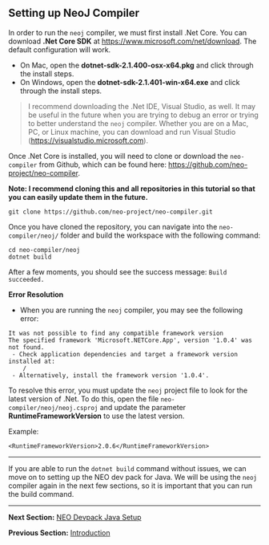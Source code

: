 ## Setting up NeoJ Compiler

In order to run the ```neoj``` compiler, we must first install .Net Core. You can download **.Net Core SDK** at https://www.microsoft.com/net/download. The default configuration will work.

* On Mac, open the **dotnet-sdk-2.1.400-osx-x64.pkg** and click through the install steps.
* On Windows, open the **dotnet-sdk-2.1.401-win-x64.exe** and click through the install steps.

> I recommend downloading the .Net IDE, Visual Studio, as well. It may be useful in the future when you are trying to debug an error or trying to better understand the ```neoj``` compiler. Whether you are on a Mac, PC, or Linux machine, you can download and run Visual Studio (https://visualstudio.microsoft.com).

Once .Net Core is installed, you will need to clone or download the ```neo-compiler``` from Github, which can be found here: https://github.com/neo-project/neo-compiler.

**Note: I recommend cloning this and all repositories in this tutorial so that you can easily update them in the future.**

```
git clone https://github.com/neo-project/neo-compiler.git
```

Once you have cloned the repository, you can navigate into the ```neo-compiler/neoj/``` folder and build the workspace with the following command:

```
cd neo-compiler/neoj
dotnet build
```

After a few moments, you should see the success message: ```Build succeeded.```

**Error Resolution**

* When you are running the ```neoj``` compiler, you may see the following error:
```
It was not possible to find any compatible framework version
The specified framework 'Microsoft.NETCore.App', version '1.0.4' was not found.
 - Check application dependencies and target a framework version installed at:
    /
 - Alternatively, install the framework version '1.0.4'.
```
To resolve this error, you must update the ```neoj``` project file to look for the latest version of .Net. To do this, open the file ```neo-compiler/neoj/neoj.csproj```
and update the parameter **RuntimeFrameworkVersion** to use the latest version.

Example:
```
<RuntimeFrameworkVersion>2.0.6</RuntimeFrameworkVersion>
```

---

If you are able to run the ```dotnet build``` command without issues, we can move on to setting up the NEO dev pack for Java. We will be using the ```neoj``` compiler again in the next few sections, so it is important that you can run the build command.

---

**Next Section:** [NEO Devpack Java Setup](3.neo-devpack-java.md)

**Previous Section:** [Introduction](1.Introduction.md)

